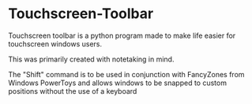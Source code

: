 # Touchscreen-Toolbar

Touchscreen toolbar is a python program made to make life easier for touchscreen windows users.

This was primarily created with notetaking in mind.

The "Shift" command is to be used in conjunction with FancyZones from Windows PowerToys and allows windows to be snapped to custom positions without the use of a keyboard

